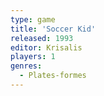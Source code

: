 ```yaml
---
type: game
title: 'Soccer Kid'
released: 1993
editor: Krisalis
players: 1
genres:
  - Plates-formes
---
```

